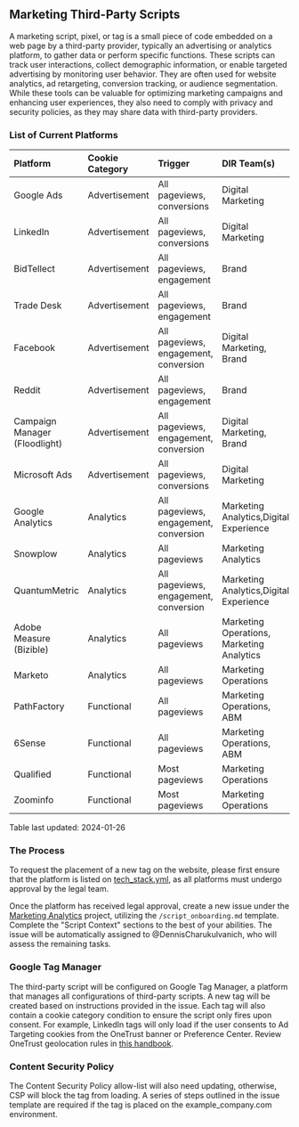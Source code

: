 ## Marketing Third-Party Scripts

A marketing script, pixel, or tag is a small piece of code embedded on a web page by a third-party provider, typically an advertising or analytics platform, to gather data or perform specific functions. These scripts can track user interactions, collect demographic information, or enable targeted advertising by monitoring user behavior. They are often used for website analytics, ad retargeting, conversion tracking, or audience segmentation. While these tools can be valuable for optimizing marketing campaigns and enhancing user experiences, they also need to comply with privacy and security policies, as they may share data with third-party providers.

### List of Current Platforms

|Platform|Cookie Category|Trigger|DIR Team(s)|
|:----|:----|:----|:----|
|Google Ads|Advertisement|All pageviews, conversions|Digital Marketing|
|LinkedIn|Advertisement|All pageviews, conversions|Digital Marketing|
|BidTellect|Advertisement|All pageviews, engagement|Brand|
|Trade Desk|Advertisement|All pageviews, engagement|Brand|
|Facebook|Advertisement|All pageviews, engagement, conversion|Digital Marketing, Brand|
|Reddit|Advertisement|All pageviews, engagement|Brand|
|Campaign Manager (Floodlight)|Advertisement|All pageviews, engagement, conversion|Digital Marketing, Brand|
|Microsoft Ads|Advertisement|All pageviews, conversions|Digital Marketing|
|Google Analytics|Analytics|All pageviews, engagement, conversion|Marketing Analytics,Digital Experience|
|Snowplow|Analytics|All pageviews|Marketing Analytics|
|QuantumMetric|Analytics|All pageviews, engagement, conversion|Marketing Analytics,Digital Experience|
|Adobe Measure (Bizible)|Analytics|All pageviews|Marketing Operations, Marketing Analytics|
|Marketo|Analytics|All pageviews|Marketing Operations|
|PathFactory|Functional|All pageviews|Marketing Operations, ABM|
|6Sense|Functional|All pageviews|Marketing Operations, ABM|
|Qualified|Functional|Most pageviews|Marketing Operations|
|Zoominfo|Functional|Most pageviews|Marketing Operations|

Table last updated: 2024-01-26

### The Process

To request the placement of a new tag on the website, please first ensure that the platform is listed on [tech_stack.yml](https://example_company.com/example_company-com/www-example_company-com/-/blob/master/data/tech_stack.yml), as all platforms must undergo approval by the legal team.

Once the platform has received legal approval, create a new issue under the [Marketing Analytics](https://example_company.com/example_company-com/marketing/marketing-strategy-performance/-/issues/new) project, utilizing the `/script_onboarding.md` template. Complete the "Script Context" sections to the best of your abilities. The issue will be automatically assigned to @DennisCharukulvanich, who will assess the remaining tasks.

### Google Tag Manager

The third-party script will be configured on Google Tag Manager, a platform that manages all configurations of third-party scripts. A new tag will be created based on instructions provided in the issue. Each tag will also contain a cookie category condition to ensure the script only fires upon consent. For example, LinkedIn tags will only load if the user consents to Ad Targeting cookies from the OneTrust banner or Preference Center. Review OneTrust geolocation rules in [this handbook](/handbook/marketing/digital-experience/onetrust/#banner-rules).

### Content Security Policy

The Content Security Policy allow-list will also need updating, otherwise, CSP will block the tag from loading. A series of steps outlined in the issue template are required if the tag is placed on the example_company.com environment.

